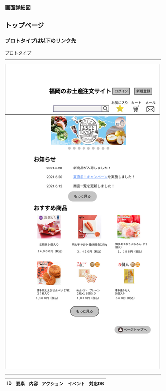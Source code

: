 ### 画面詳細図
## トップページ

### プロトタイプは以下のリンク先
[プロトタイプ](https://www.figma.com/file/rTK3PbTy0p6beZi5GciOc1/トップページ?node-id=0%3A1)

*****
<img src="../img/トップページ.png" width="500">

*****

|ID|要素|内容|アクション|イベント|対応DB|
|--|---|----|---------|-------|-------|
